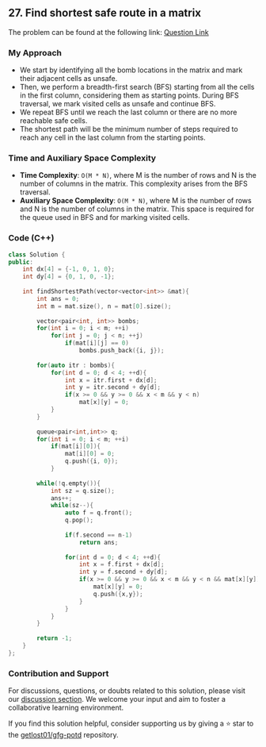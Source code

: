 ## 27. Find shortest safe route in a matrix
The problem can be found at the following link: [Question Link](https://www.geeksforgeeks.org/problems/find-shortest-safe-route-in-a-matrix/1)

### My Approach
- We start by identifying all the bomb locations in the matrix and mark their adjacent cells as unsafe.
- Then, we perform a breadth-first search (BFS) starting from all the cells in the first column, considering them as starting points. During BFS traversal, we mark visited cells as unsafe and continue BFS.
- We repeat BFS until we reach the last column or there are no more reachable safe cells.
- The shortest path will be the minimum number of steps required to reach any cell in the last column from the starting points.

### Time and Auxiliary Space Complexity

- **Time Complexity**: `O(M * N)`, where M is the number of rows and N is the number of columns in the matrix. This complexity arises from the BFS traversal.
- **Auxiliary Space Complexity**: `O(M * N)`, where M is the number of rows and N is the number of columns in the matrix. This space is required for the queue used in BFS and for marking visited cells.

### Code (C++)
```cpp
class Solution {
public:
    int dx[4] = {-1, 0, 1, 0};
    int dy[4] = {0, 1, 0, -1};
    
    int findShortestPath(vector<vector<int>> &mat){
        int ans = 0;
        int m = mat.size(), n = mat[0].size();
        
        vector<pair<int, int>> bombs;
        for(int i = 0; i < m; ++i)
            for(int j = 0; j < n; ++j)
                if(mat[i][j] == 0) 
                    bombs.push_back({i, j}); 
                    
        for(auto itr : bombs){
            for(int d = 0; d < 4; ++d){
                int x = itr.first + dx[d];
                int y = itr.second + dy[d];
                if(x >= 0 && y >= 0 && x < m && y < n)
                    mat[x][y] = 0;
            }
        }
        
        queue<pair<int,int>> q;
        for(int i = 0; i < m; ++i) 
            if(mat[i][0]){ 
                mat[i][0] = 0;
                q.push({i, 0});
            }
        
        while(!q.empty()){
            int sz = q.size();
            ans++;
            while(sz--){
                auto f = q.front();
                q.pop();
                
                if(f.second == n-1) 
                    return ans;
                    
                for(int d = 0; d < 4; ++d){
                    int x = f.first + dx[d];
                    int y = f.second + dy[d];
                    if(x >= 0 && y >= 0 && x < m && y < n && mat[x][y]){
                        mat[x][y] = 0;
                        q.push({x,y});
                    }
                }
            }
        }
        
        return -1;
    }
};
```

### Contribution and Support

For discussions, questions, or doubts related to this solution, please visit our [discussion section](https://github.com/getlost01/gfg-potd/discussions). We welcome your input and aim to foster a collaborative learning environment.

If you find this solution helpful, consider supporting us by giving a ⭐ star to the [getlost01/gfg-potd](https://github.com/getlost01/gfg-potd) repository.